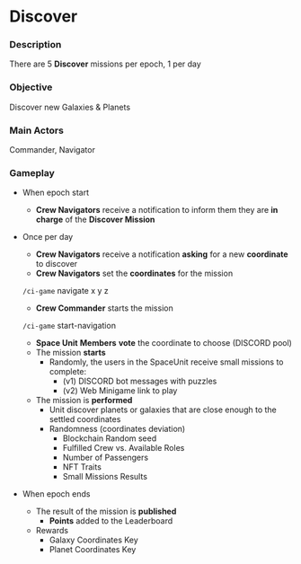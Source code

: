 # Discover

### Description

There are 5 **Discover** missions per epoch, 1 per day

### Objective

Discover new Galaxies & Planets

### Main Actors

Commander, Navigator

### Gameplay

* When epoch start
  * **Crew Navigators** receive a notification to inform them they are **in charge** of the **Discover Mission**
*   Once per day

    * **Crew Navigators** receive a notification **asking** for a new **coordinate** to discover
    * **Crew Navigators** set the **coordinates** for the mission

    `/ci-game` navigate  x y z&#x20;

    * **Crew Commander** starts the mission

    `/ci-game` start-navigation&#x20;

    * **Space Unit** **Members** **vote** the coordinate to choose (DISCORD pool)
    * The mission **starts**
      * Randomly, the users in the SpaceUnit receive small missions to complete:&#x20;
        * (v1) DISCORD bot messages with puzzles
        * (v2) Web Minigame link to play
    * The mission is **performed**
      * Unit discover planets or galaxies that are close enough to the settled coordinates
      * Randomness (coordinates deviation)
        * Blockchain Random seed
        * Fulfilled Crew vs. Available Roles
        * Number of Passengers
        * NFT Traits
        * Small Missions Results
* When epoch ends
  * The result of the mission is **published**
    * **Points** added to the Leaderboard
  * Rewards
    * Galaxy Coordinates Key
    * Planet Coordinates Key



